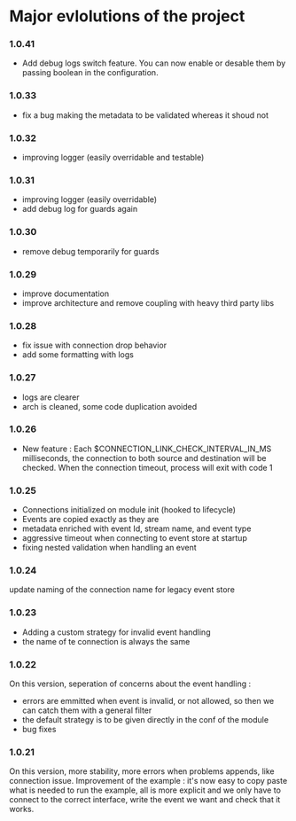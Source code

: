 # Major evlolutions of the project

### 1.0.41
- Add debug logs switch feature. You can now enable or desable them by passing boolean in the configuration.

### 1.0.33
- fix a bug making the metadata to be validated whereas it shoud not

### 1.0.32
- improving logger (easily overridable and testable)

### 1.0.31
- improving logger (easily overridable)
- add debug log for guards again

### 1.0.30
- remove debug temporarily for guards

### 1.0.29
- improve documentation
- improve architecture and remove coupling with heavy third party libs

### 1.0.28
- fix issue with connection drop behavior
- add some formatting with logs

### 1.0.27
- logs are clearer
- arch is cleaned, some code duplication avoided

### 1.0.26
- New feature : Each $CONNECTION_LINK_CHECK_INTERVAL_IN_MS milliseconds, the connection to both source and destination
  will be checked. When the connection timeout, process will exit with code 1

### 1.0.25
- Connections initialized on module init (hooked to lifecycle)
- Events are copied exactly as they are
- metadata enriched with event Id, stream name, and event type
- aggressive timeout when connecting to event store at startup
- fixing nested validation when handling an event

### 1.0.24
update naming of the connection name for legacy event store

### 1.0.23
- Adding a custom strategy for invalid event handling
- the name of te connection is always the same

### 1.0.22
On this version, seperation of concerns about the event handling :
- errors are emmitted when event is invalid, or not allowed, so then we can catch them with a general filter
- the default strategy is to be given directly in the conf of the module
- bug fixes

### 1.0.21
On this version, more stability, more errors when problems appends, like connection issue.
Improvement of the example : it's now easy to copy paste what is needed to run the example, all is more explicit and we only have to connect to the correct interface, write the event we want and check that it works.

